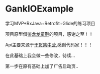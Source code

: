 # GankIOExample
学习MVP+RxJava+Retrofit+Glide的练习项目

项目原型借鉴[龙龙童鞋](https://github.com/w0080626/GankIO)的项目，感谢之至！！

Api主要来源于[干货集中营](http://gank.io/),感谢代码家！！！

在此基础上我会做一些修改，待续...


第一步在原有基础上加了广告启动页..

